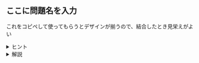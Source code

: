 ## ここに問題名を入力 

これをコピペして使ってもらうとデザインが揃うので、結合したとき見栄えがよい

<details><summary> ヒント </summary>
ヒントはなくてもいいし、3つあってもいい。問題ごとにうまくやる
</details>

<details><summary> 解説 </summary>

この問題では
$\textrm{O}(N^2)$
の解法と
$\mathrm{O}(NlogN)$
の解法があります。

$f(x) = x^2 + 1$

```cpp
#include <iostream>

int main(){
  std::cout << "Hello world!" << std::endl;
  return 0;
}
```

> [!TIP]
> 必要なら、厳密な証明や仕様などを他のサイトに文献として提示することで記述を簡潔にできる
> [md記法の詳細](https://docs.github.com/ja/get-started/writing-on-github/getting-started-with-writing-and-formatting-on-github/basic-writing-and-formatting-syntax)

</details>
